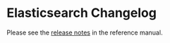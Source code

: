 # Elasticsearch Changelog

Please see the [release notes](https://www.elastic.co/guide/en/elasticsearch/reference/current/es-release-notes.html) in the reference manual.
